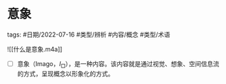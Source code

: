 # 意象


tags: #日期/2022-07-16 #类型/辨析 #内容/概念 #类型/术语 




![[什么是意象.m4a]]

- [ ] 意象（Imago，$I_{\Box}$），是一种内容。该内容就是通过视觉、想象、空间信息流的方式，呈现概念以形象化的方式。

